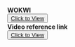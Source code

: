 
**WOKWI**
<br>
<button>
  <a href="https://wokwi.com/projects/347010987752161874">Click to View </a>
</button><br>
**Video reference link**
<br>
<button>
   <a href="https://youtu.be/ane7jq0nG-k"> Click to View </a>
</button>
